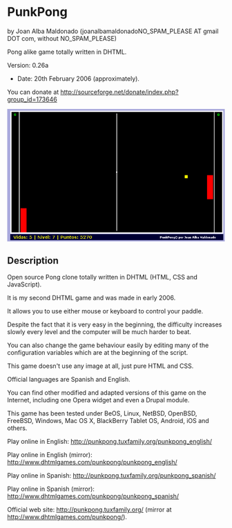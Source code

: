 PunkPong 
========= 
by Joan Alba Maldonado (joanalbamaldonadoNO_SPAM_PLEASE AT gmail DOT com, without NO_SPAM_PLEASE)

Pong alike game totally written in DHTML.

Version: 0.26a 
- Date: 20th February 2006 (approximately).

You can donate at http://sourceforge.net/donate/index.php?group_id=173646


![ScreenShot](screenshot.gif)


## Description

Open source Pong clone totally written in DHTML (HTML, CSS and JavaScript).

It is my second DHTML game and was made in early 2006.

It allows you to use either mouse or keyboard to control your paddle.

Despite the fact that it is very easy in the beginning, the difficulty increases slowly every level and the computer will be much harder to beat.

You can also change the game behaviour easily by editing many of the configuration variables which are at the beginning of the script.

This game doesn't use any image at all, just pure HTML and CSS.

Official languages are Spanish and English.

You can find other modified and adapted versions of this game on the Internet, including one Opera widget and even a Drupal module.

This game has been tested under BeOS, Linux, NetBSD, OpenBSD, FreeBSD, Windows, Mac OS X, BlackBerry Tablet OS, Android, iOS and others.

Play online in English: http://punkpong.tuxfamily.org/punkpong_english/

Play online in English (mirror): http://www.dhtmlgames.com/punkpong/punkpong_english/

Play online in Spanish: http://punkpong.tuxfamily.org/punkpong_spanish/

Play online in Spanish (mirror): http://www.dhtmlgames.com/punkpong/punkpong_spanish/

Official web site: http://punkpong.tuxfamily.org/ (mirror at http://www.dhtmlgames.com/punkpong/).